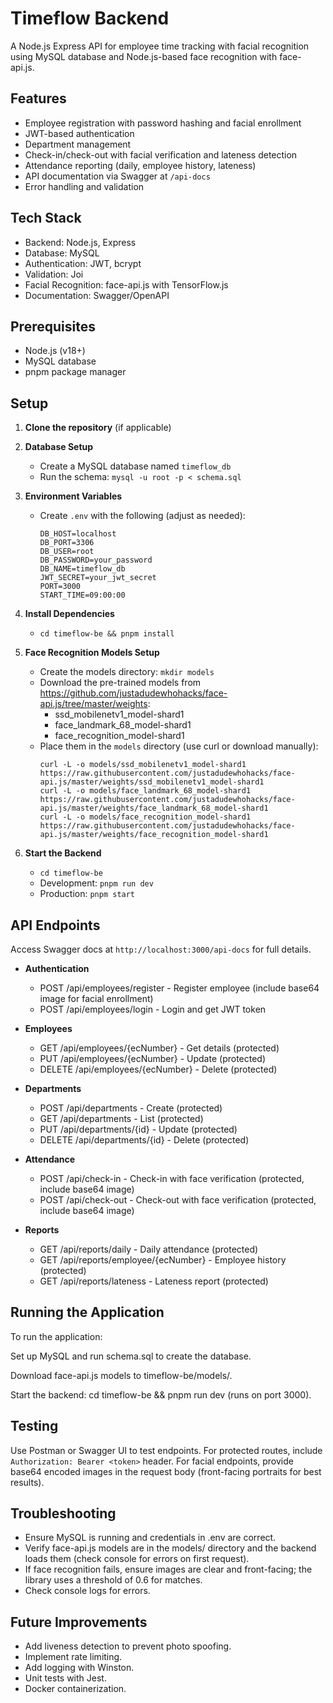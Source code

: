 # Timeflow Backend

A Node.js Express API for employee time tracking with facial recognition using MySQL database and Node.js-based face recognition with face-api.js.

## Features

- Employee registration with password hashing and facial enrollment
- JWT-based authentication
- Department management
- Check-in/check-out with facial verification and lateness detection
- Attendance reporting (daily, employee history, lateness)
- API documentation via Swagger at `/api-docs`
- Error handling and validation

## Tech Stack

- Backend: Node.js, Express
- Database: MySQL
- Authentication: JWT, bcrypt
- Validation: Joi
- Facial Recognition: face-api.js with TensorFlow.js
- Documentation: Swagger/OpenAPI

## Prerequisites

- Node.js (v18+)
- MySQL database
- pnpm package manager

## Setup

1. **Clone the repository** (if applicable)

2. **Database Setup**
   - Create a MySQL database named `timeflow_db`
   - Run the schema: `mysql -u root -p < schema.sql`

3. **Environment Variables**
   - Create `.env` with the following (adjust as needed):
     ```
     DB_HOST=localhost
     DB_PORT=3306
     DB_USER=root
     DB_PASSWORD=your_password
     DB_NAME=timeflow_db
     JWT_SECRET=your_jwt_secret
     PORT=3000
     START_TIME=09:00:00
     ```

4. **Install Dependencies**
   - `cd timeflow-be && pnpm install`

5. **Face Recognition Models Setup**
   - Create the models directory: `mkdir models`
   - Download the pre-trained models from https://github.com/justadudewhohacks/face-api.js/tree/master/weights:
     - ssd_mobilenetv1_model-shard1
     - face_landmark_68_model-shard1
     - face_recognition_model-shard1
   - Place them in the `models` directory (use curl or download manually):
     ```
     curl -L -o models/ssd_mobilenetv1_model-shard1 https://raw.githubusercontent.com/justadudewhohacks/face-api.js/master/weights/ssd_mobilenetv1_model-shard1
     curl -L -o models/face_landmark_68_model-shard1 https://raw.githubusercontent.com/justadudewhohacks/face-api.js/master/weights/face_landmark_68_model-shard1
     curl -L -o models/face_recognition_model-shard1 https://raw.githubusercontent.com/justadudewhohacks/face-api.js/master/weights/face_recognition_model-shard1
     ```

6. **Start the Backend**
   - `cd timeflow-be`
   - Development: `pnpm run dev`
   - Production: `pnpm start`

## API Endpoints

Access Swagger docs at `http://localhost:3000/api-docs` for full details.

- **Authentication**
  - POST /api/employees/register - Register employee (include base64 image for facial enrollment)
  - POST /api/employees/login - Login and get JWT token

- **Employees**
  - GET /api/employees/{ecNumber} - Get details (protected)
  - PUT /api/employees/{ecNumber} - Update (protected)
  - DELETE /api/employees/{ecNumber} - Delete (protected)

- **Departments**
  - POST /api/departments - Create (protected)
  - GET /api/departments - List (protected)
  - PUT /api/departments/{id} - Update (protected)
  - DELETE /api/departments/{id} - Delete (protected)

- **Attendance**
  - POST /api/check-in - Check-in with face verification (protected, include base64 image)
  - POST /api/check-out - Check-out with face verification (protected, include base64 image)

- **Reports**
  - GET /api/reports/daily - Daily attendance (protected)
  - GET /api/reports/employee/{ecNumber} - Employee history (protected)
  - GET /api/reports/lateness - Lateness report (protected)

## Running the Application

To run the application:

Set up MySQL and run schema.sql to create the database.

Download face-api.js models to timeflow-be/models/.

Start the backend: cd timeflow-be && pnpm run dev (runs on port 3000).

## Testing

Use Postman or Swagger UI to test endpoints. For protected routes, include `Authorization: Bearer <token>` header. For facial endpoints, provide base64 encoded images in the request body (front-facing portraits for best results).

## Troubleshooting

- Ensure MySQL is running and credentials in .env are correct.
- Verify face-api.js models are in the models/ directory and the backend loads them (check console for errors on first request).
- If face recognition fails, ensure images are clear and front-facing; the library uses a threshold of 0.6 for matches.
- Check console logs for errors.

## Future Improvements

- Add liveness detection to prevent photo spoofing.
- Implement rate limiting.
- Add logging with Winston.
- Unit tests with Jest.
- Docker containerization.
